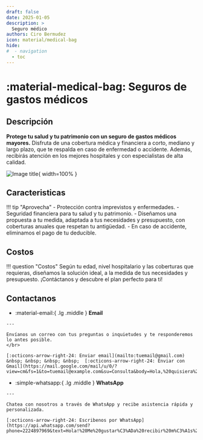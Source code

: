 ```yaml
---
draft: false
date: 2025-01-05
description: >
  Seguro médico
authors: Ciro Bermudez
icon: material/medical-bag
hide: 
#  - navigation
  - toc
---
```


# :material-medical-bag: Seguros de gastos médicos

## Descripción

<div class="justify" markdown>

**Protege tu salud y tu patrimonio con un seguro de gastos médicos mayores.**
Disfruta de una cobertura médica y financiera a corto, mediano y largo plazo, que te respalda en caso de enfermedad o accidente. Además, recibirás atención en los mejores hospitales y con especialistas de alta calidad.

</div>

![Image title](https://dummyimage.com/600x200/f5f5f5/aaaaaa?text=–%20Image%20–){ width=100% }

## Caracteristicas

!!! tip "Aprovecha"
    - Protección contra imprevistos y enfermedades.
    - Seguridad financiera para tu salud y tu patrimonio.
    - Diseñamos una propuesta a tu medida, adaptada a tus necesidades y presupuesto, con coberturas anuales que respetan tu antigüedad.
    - En caso de accidente, eliminamos el pago de tu deducible.

## Costos

!!! question "Costos"
    Según tu edad, nivel hospitalario y las coberturas que requieras, diseñamos la solución ideal, a la medida de tus necesidades y presupuesto. ¡Contáctanos y descubre el plan perfecto para ti!

## Contactanos

<div class="grid cards" markdown>

-    :material-email:{ .lg .middle } __Email__

    ---

    Envíanos un correo con tus preguntas o inquietudes y te responderemos lo antes posible.
    </br>

    [:octicons-arrow-right-24: Enviar email](mailto:tuemail@gmail.com) &nbsp; &nbsp; &nbsp; &nbsp;  [:octicons-arrow-right-24: Enviar con Gmail](https://mail.google.com/mail/u/0/?view=cm&fs=1&to=tuemail@example.com&su=Consulta&body=Hola,%20quisiera%20más%20información.)

-    :simple-whatsapp:{ .lg .middle } __WhatsApp__

    ---

    Chatea con nosotros a través de WhatsApp y recibe asistencia rápida y personalizada.

    [:octicons-arrow-right-24: Escribenos por WhatsApp](https://api.whatsapp.com/send?phone=2224897969&text=Hola!%20Me%20gustar%C3%ADa%20recibir%20m%C3%A1s%20informaci%C3%B3n.)

</div>

